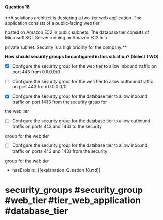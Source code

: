 #### Question  18

**A solutions architect is designing a two-tier web application. The application consists of a public-facing web tier

hosted on Amazon EC2 in public subnets. The database tier consists of Microsoft SQL Server running on Amazon EC2 in a

private subnet. Security is a high priority for the company.**

**How should security groups be configured in this situation? (Select TWO)**

- [x] Configure the security group for the web tier to allow inbound traffic on port 443 from 0.0.0.0/0

- [ ] Configure the security group for the web tier to allow outbound traffic on port 443 from 0.0.0.0/0

- [x] Configure the security group for the database tier to allow inbound traffic on port 1433 from the security group for

the web tier

- [ ] Configure the security group for the database tier to allow outbound traffic on ports 443 and 1433 to the security

group for the web tier

- [ ] Configure the security group for the database tier to allow inbound traffic on ports 443 and 1433 from the security

group for the web tier

- hasExplain:: [[explanation_Question  18.md]]

# security_groups #security_group #web_tier #tier_web_application #database_tier
